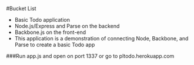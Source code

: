 #Bucket List

- Basic Todo application
- Node.js/Express and Parse on the backend
- Backbone.js on the front-end
- This application is a demonstration of connecting Node, Backbone, and Parse to create a basic Todo app


###Run app.js and open on port 1337 or go to pltodo.herokuapp.com